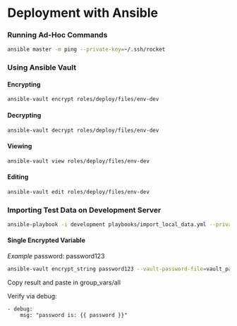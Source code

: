 # Deployment with Ansible

### Running Ad-Hoc Commands

```sh
ansible master -m ping --private-key=~/.ssh/rocket
```

### Using Ansible Vault

#### Encrypting

```sh
ansible-vault encrypt roles/deploy/files/env-dev
```

#### Decrypting

```sh
ansible-vault decrypt roles/deploy/files/env-dev
```

#### Viewing

```sh
ansible-vault view roles/deploy/files/env-dev
```

#### Editing

```sh
ansible-vault edit roles/deploy/files/env-dev
```

### Importing Test Data on Development Server

```sh
ansible-playbook -i development playbooks/import_local_data.yml --private-key=~/.ssh/rocket --vault-password-file=vault_pass.txt
``` 
#### Single Encrypted Variable

*Example* password: password123
```sh
ansible-vault encrypt_string password123 --vault-password-file=vault_pass.txt
```

Copy result and paste in group_vars/all

Verify via debug:
```
- debug:
    msg: "password is: {{ password }}"
```
